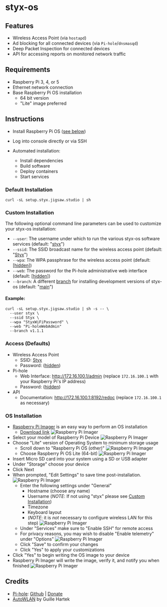 # styx-os

## Features
- Wireless Access Point (via `hostapd`)
- Ad blocking for all connected devices (via `Pi-hole`/`dnsmasqd`)
- Deep Packet Inspection for connected devices
- API for accessing reports on monitored network traffic

## Requirements
- Raspberry Pi 3, 4, or 5
- Ethernet network connection
- Base Raspberry Pi OS installation
  - 64 bit version
  - "Lite" image preferred

## Instructions
- Install Raspberry Pi OS ([see below](#os-installation))
- Log into console directly or via SSH

- Automated installation:
  - Install dependencies
  - Build software
  - Deploy containers
  - Start services

### Default Installation
```shell
curl -sL setup.styx.jigsaw.studio | sh
```

### Custom Installation
The following optional command line parameters can be used to customize your styx-os installation:
- `--user`: The username under which to run the various styx-os software services (default: "[styx](https://github.com/Jigsaw-Studio/styx-os/blob/main/setup.sh#L12)")
- `--ssid`: The SSID broadcast name for the wireless access point (default: "[Styx](https://github.com/Jigsaw-Studio/styx-os/blob/main/setup.sh#L14)")
- `--wpa`: The WPA passphrase for the wireless access point (default: [[hidden](https://github.com/Jigsaw-Studio/styx-os/blob/main/setup.sh#L15)])
- `--web`: The password for the Pi-hole administrative web interface (default: [[hidden](https://github.com/Jigsaw-Studio/styx-os/blob/main/setup.sh#L16)])
- `--branch`: A different [branch](https://github.com/Jigsaw-Studio/styx-os/branches) for installing development versions of styx-os (default: "[main](https://github.com/Jigsaw-Studio/styx-os/blob/main/setup.sh#L13)")

#### Example:
```shell
curl -sL setup.styx.jigsaw.studio | sh -s -- \
  --user styx \
  --ssid Styx \
  --wpa "StyxWiFiPassword" \
  --web "Pi-holeWebAdmin"
  --branch v1.1.1
```

### Access (Defaults)
- Wireless Access Point
  - SSID: [Styx](https://github.com/Jigsaw-Studio/styx-os/blob/main/setup.sh#L14)
  - Password: ([hidden](https://github.com/Jigsaw-Studio/styx-os/blob/main/setup.sh#L15))
- Pi-hole
  - Web Interface: http://172.16.100.1/admin (replace `172.16.100.1` with your Raspberry Pi's IP address)
  - Password: ([hidden](https://github.com/Jigsaw-Studio/styx-os/blob/main/setup.sh#L16))
- API
  - Documentation: http://172.16.100.1:8192/redoc (replace `172.16.100.1` as necessary)

### OS Installation
- [Raspberry Pi Imager]((https://www.raspberrypi.com/software/)) is an easy way to perform an OS installation
  - [Download link](https://www.raspberrypi.com/software/)
  ![Raspberry Pi Imager](docs/images/raspberry_pi_imager_1.png)
- Select your model of Raspberry Pi Device
  ![Raspberry Pi Imager](docs/images/raspberry_pi_imager_2.png)
- Choose "Lite" version of Operating System to minimum storage usage
  - Scroll down to "Raspberry Pi OS (other)"
    ![Raspberry Pi Imager](docs/images/raspberry_pi_imager_3.png)
  - Choose Raspberry Pi OS Lite (64-bit)
    ![Raspberry Pi Imager](docs/images/raspberry_pi_imager_4.png)
- Insert Micro SD card into your system using a SD or USB adapter
- Under "Storage" choose your device
- Click Next
- When prompted, "Edit Settings" to save time post-installation.
  ![Raspberry Pi Imager](docs/images/raspberry_pi_imager_5.png)
  - Enter the following settings under "General"
    - Hostname (choose any name)
    - Username (*NOTE*: If not using "styx" please see [Custom Installation](#custom-installation))
    - Timezone
    - Keyboard layout
    - (*NOTE*: it is *not* necessary to configure wireless LAN for this step)
      ![Raspberry Pi Imager](docs/images/raspberry_pi_imager_6.png)
  - Under "Services" make sure to "Enable SSH" for remote access
  - For privacy reasons, you may wish to disable "Enable telemetry" under "Options"
    ![Raspberry Pi Imager](docs/images/raspberry_pi_imager_7.png)
  - Click "Save" to confirm your changes
  - Click "Yes" to apply your customizations
- Click "Yes" to begin writing the OS image to your device
- Raspberry Pi Imager will write the image, verify it, and notify you when finished
  ![Raspberry Pi Imager](docs/images/raspberry_pi_imager_8.png)

## Credits
- [Pi-hole](https://pi-hole.net/): [Github](https://github.com/pi-hole) | [Donate](https://pi-hole.net/donate/) 
- [AutoWLAN](https://gitlab.com/hartek/autowlan) by Guille Hartek
